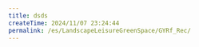 ```yaml
---
title: dsds
createTime: 2024/11/07 23:24:44
permalink: /es/LandscapeLeisureGreenSpace/GYRf_Rec/
---
```

